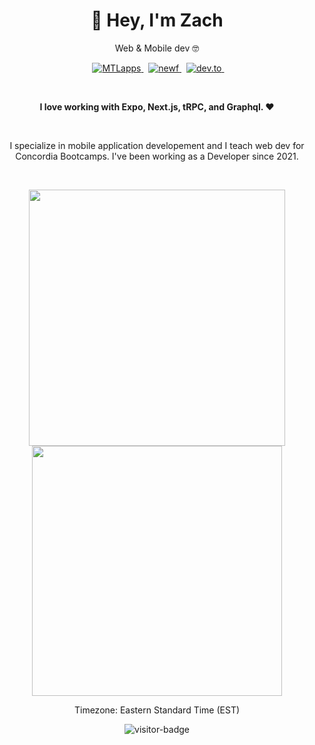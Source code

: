 <h1 align="center">👋 Hey, I'm Zach</h1>

<p align="center">Web & Mobile dev 🤓</p>

<p align="center">
  &nbsp;
    <a href="https://www.mtlapps.com/">
      <img src="https://img.shields.io/badge/MTLapps-5e5ce6?style=for-the-badge&logo=MTLapps&logoColor=white" alt="MTLapps" />
    </a>
  &nbsp;
    <a href="https://www.npmjs.com/package/newf">
      <img src="https://img.shields.io/badge/newf-ffffff?style=for-the-badge&logo=npm&logoColor=CC3534" alt="newf" />
    </a>
  &nbsp;
    <a href="https://dev.to/mrzachnugent">
      <img src="https://img.shields.io/badge/DEV.to-000000?style=for-the-badge&logo=dev.to&logoColor=white" alt="dev.to" />
    </a>
  &nbsp;
</p>

<br />

**<p align="center">I love working with Expo, Next.js, tRPC, and Graphql. ❤</p>**

<br />

<p align="center">
  I specialize in mobile application developement and I teach web dev for Concordia Bootcamps. I've been working as a Developer since 2021. 
</p>
   
<br />
  
<p align="center">
  <img src="https://github-readme-stats.vercel.app/api?username=mrzachnugent&theme=radical&show_icons=true" width="410"/>
  
  <img src="https://github-readme-stats.vercel.app/api/top-langs/?username=mrzachnugent&layout=compact&theme=radical" width="400" />
</p>

<p align="center">Timezone: Eastern Standard Time (EST)</p>

<p align="center"><img src="https://visitor-badge.glitch.me/badge?page_id=mrzachnugent.mrzachnugent" alt="visitor-badge" /></p>


